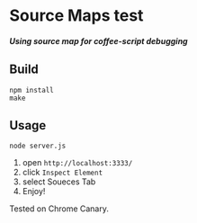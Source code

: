 # Source Maps test
##### Using source map for coffee-script debugging

## Build 

```
npm install
make
```

## Usage

```
node server.js
```

1. open `http://localhost:3333/`
2. click `Inspect Element`
3. select Soueces Tab
4. Enjoy!

Tested on Chrome Canary.